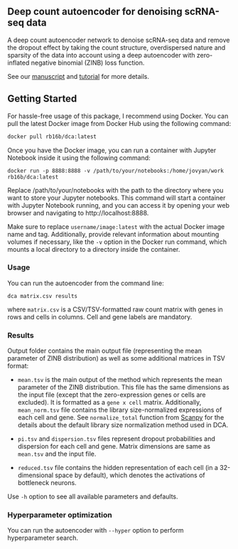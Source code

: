 ## Deep count autoencoder for denoising scRNA-seq data

A deep count autoencoder network to denoise scRNA-seq data and remove the dropout effect by taking the count structure, overdispersed nature and sparsity of the data into account using a deep autoencoder with zero-inflated negative binomial (ZINB) loss function.

See our [manuscript](https://www.nature.com/articles/s41467-018-07931-2) and [tutorial](https://nbviewer.ipython.org/github/theislab/dca/blob/master/tutorial.ipynb) for more details.

## Getting Started

For hassle-free usage of this package, I recommend using Docker. You can pull the latest Docker image from Docker Hub using the following command:

```bash
docker pull rb16b/dca:latest
```
Once you have the Docker image, you can run a container with Jupyter Notebook inside it using the following command:

```
docker run -p 8888:8888 -v /path/to/your/notebooks:/home/jovyan/work rb16b/dca:latest

```
Replace /path/to/your/notebooks with the path to the directory where you want to store your Jupyter notebooks. This command will start a container with Jupyter Notebook running, and you can access it by opening your web browser and navigating to http://localhost:8888.


Make sure to replace `username/image:latest` with the actual Docker image name and tag. Additionally, provide relevant information about mounting volumes if necessary, like the `-v` option in the Docker run command, which mounts a local directory to a directory inside the container.


### Usage

You can run the autoencoder from the command line:

`dca matrix.csv results`

where `matrix.csv` is a CSV/TSV-formatted raw count matrix with genes in rows and cells in columns. Cell and gene labels are mandatory. 

### Results

Output folder contains the main output file (representing the mean parameter of ZINB distribution) as well as some additional matrices in TSV format:

- `mean.tsv` is the main output of the method which represents the mean parameter of the ZINB distribution. This file has the same dimensions as the input file (except that the zero-expression genes or cells are excluded). It is formatted as a `gene x cell` matrix. Additionally, `mean_norm.tsv` file contains the library size-normalized expressions of each cell and gene. See `normalize_total` function from [Scanpy](https://scanpy.readthedocs.io/en/stable/api/scanpy.pp.normalize_total.html) for the details about the default library size normalization method used in DCA.

- `pi.tsv` and `dispersion.tsv` files represent dropout probabilities and dispersion for each cell and gene. Matrix dimensions are same as `mean.tsv` and the input file.

- `reduced.tsv` file contains the hidden representation of each cell (in a 32-dimensional space by default), which denotes the activations of bottleneck neurons.

Use `-h` option to see all available parameters and defaults.

### Hyperparameter optimization

You can run the autoencoder with `--hyper` option to perform hyperparameter search.
